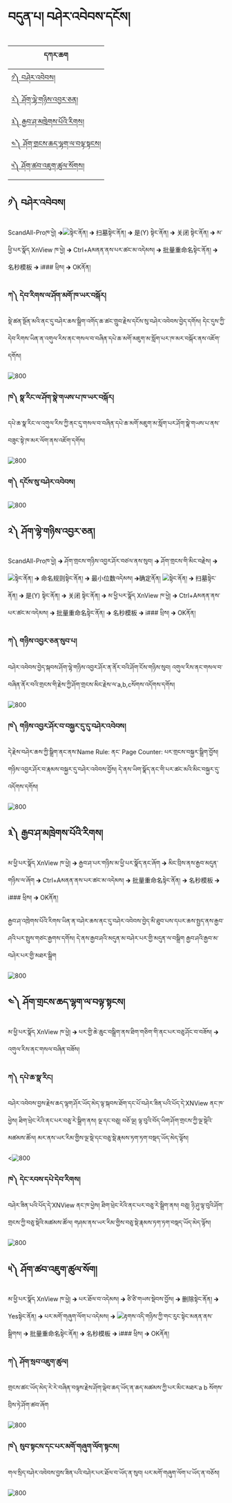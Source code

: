 # བདུན་པ། བཤེར་འབེབས་དངོས།
དཀར་ཆག | 
--------|
[༡༽ བཤེར་འབེབས།](https://github.com/buda-base/budax/blob/master/howtoguides/DIG11/index.md#%E0%BC%A1-%E0%BD%96%E0%BD%A4%E0%BD%BA%E0%BD%A2%E0%BD%A0%E0%BD%96%E0%BD%BA%E0%BD%96%E0%BD%A6)|
[༢༽ ཤོག་ལྷེ་གཉིས་འབྱར་ཅན།](https://github.com/buda-base/budax/blob/master/howtoguides/DIG11/index.md#%E0%BC%A2-%E0%BD%A4%E0%BD%BC%E0%BD%82%E0%BD%A3%E0%BE%B7%E0%BD%BA%E0%BD%82%E0%BD%89%E0%BD%B2%E0%BD%A6%E0%BD%A0%E0%BD%96%E0%BE%B1%E0%BD%A2%E0%BD%85%E0%BD%93)|
[༣༽ རྒྱབ་ཤ་མཁྲེགས་པོའི་རིགས།](https://github.com/buda-base/budax/blob/master/howtoguides/DIG11/index.md#%E0%BC%A3-%E0%BD%A2%E0%BE%92%E0%BE%B1%E0%BD%96%E0%BD%A4%E0%BD%98%E0%BD%81%E0%BE%B2%E0%BD%BA%E0%BD%82%E0%BD%A6%E0%BD%94%E0%BD%BC%E0%BD%A0%E0%BD%B2%E0%BD%A2%E0%BD%B2%E0%BD%82%E0%BD%A6)|
[༤༽ ཤོག་གྲངས་ཆད་ལྷག་ལ་བལྟ་སྟངས།](https://github.com/buda-base/budax/blob/master/howtoguides/DIG11/index.md#%E0%BC%A4-%E0%BD%A4%E0%BD%BC%E0%BD%82%E0%BD%82%E0%BE%B2%E0%BD%84%E0%BD%A6%E0%BD%86%E0%BD%91%E0%BD%A3%E0%BE%B7%E0%BD%82%E0%BD%A3%E0%BD%96%E0%BD%A3%E0%BE%9F%E0%BD%A6%E0%BE%9F%E0%BD%84%E0%BD%A6)|
[༥༽ ཤོག་ཚབ་འཇུག་ཚུལ་སོགས།](https://github.com/buda-base/budax/blob/master/howtoguides/DIG11/index.md#%E0%BC%A5-%E0%BD%A4%E0%BD%BC%E0%BD%82%E0%BD%9A%E0%BD%96%E0%BD%A0%E0%BD%87%E0%BD%B4%E0%BD%82%E0%BD%9A%E0%BD%B4%E0%BD%A3%E0%BD%A6%E0%BD%BC%E0%BD%82)|


## ༡༽ བཤེར་འབེབས།

ScandAll-Proཁ་ཕྱེ། 🡲![](images/001.png)སྟེང་ནོན། 🡲 扫墓སྟེང་ནོན། 🡲 是(Y) སྟེང་ནོན། 🡲 关闭 སྟེང་ནོན། 🡲 མ་ཕྱི་པར་སྣོད XnView ཁ་ཕྱེ། 🡲 Ctrl+Aམནན་ནས་པར་ཚང་མ་འདེམས། 🡲 批量重命名སྟེང་ནོན། 🡲 名秒模板 🡲 i### ཕྲིས། 🡲 OKནོན།


### ཀ༽ དེབ་རིགས་ལ་ཤོག་མགོ་ཁ་ཡར་བསྐོར། <br/>
སྡེ་ཚན་སྔོན་མའི་ནང་དུ་བཤེར་ཆས་སྒྲིག་འགོད་ཆ་ཚང་གྲུབ་རྗེས་དངོས་སུ་བཤེར་འབེབས་བྱེད་དགོས། དེང་དུས་ཀྱི་དེབ་རིགས་ཡིན་ན་འགུལ་རིས་ནང་གསལ་བ་བཞིན་དཔེ་ཆ་མགོ་མཇུག་མ་སློག་པར་ཁ་མར་བསྐོར་ནས་འཇོག་དགོས།

![800](images/002.gif)

### ཁ༽ སྣ་རིང་ལ་ཤོག་སྣེ་གཡས་པ་ཁ་ཡར་བསྐོར། <br/>
དཔེ་ཆ་སྣ་རིང་ལ་འགུལ་རིས་ཀྱི་ནང་དུ་གསལ་བ་བཞིན་དཔེ་ཆ་མགོ་མཇུག་མ་སློག་པར་ཤོག་སྣེ་གཡས་པ་ནས་བཟུང་སྟེ་ཁ་མར་ལོག་ནས་འཇོག་དགོས།

![800](images/003.gif)

### ག༽ དངོས་སུ་བཤེར་འབེབས། <br/>

![800](images/004.gif)

## ༢༽ ཤོག་ལྷེ་གཉིས་འབྱར་ཅན།

ScandAll-Proཁ་ཕྱེ། 🡲 ཤོག་གྲངས་གཉིས་འབྱར་ཤོར་བཙལ་ནས་སུབ། 🡲 ཤོག་གྲངས་གི་མིང་བརྗེས། 🡲 ![](images/005.png)སྟེང་ནོན། 🡲  命名规则སྟེང་ནོན། 🡲 最小位数འདེམས། 🡲确定ནོན། ![](images/001.png)སྟེང་ནོན། 🡲 扫墓སྟེང་ནོན། 🡲 是(Y) སྟེང་ནོན། 🡲 关闭 སྟེང་ནོན། 🡲 མ་ཕྱི་པར་སྣོད XnView ཁ་ཕྱེ། 🡲 Ctrl+Aམནན་ནས་པར་ཚང་མ་འདེམས། 🡲 批量重命名སྟེང་ནོན། 🡲 名秒模板 🡲 i### ཕྲིས། 🡲 OKནོན།


### ཀ༽ གཉིས་འབྱར་ཅན་སུབ་པ། <br/>
བཤེར་འབེབས་བྱེད་སྐབས་ཤོག་ལྷེ་གཉིས་འབྱར་ཤོར་ན་ནོར་བའི་ཤོག་ངོས་གཉིས་སུབ། འགུལ་རིས་ནང་གསལ་བ་བཞིན་ནོར་བའི་གྲངས་གི་རྗེས་ཀྱི་ཤོག་གྲངས་མིང་རྗེས་ལ་a,b,cསོགས་འདོགས་དགོས། 

![800](images/006.gif)

### ཁ༽ གཉིས་འབྱར་ཤོར་བ་བསྐྱར་དུ་དུ་བཤེར་འབེབས། <br/>
དེ་རྗེས་བཤེར་ཆས་ཀྱི་སྒྲིག་ནང་ནས་Name Rule: ནང་ Page Counter: པར་གྲངས་བསྐྱར་སྒྲིག་བྱོས། གཉིས་འབྱར་ཤོར་བ་རྣམས་བསྐྱར་དུ་བཤེར་འབེབས་བྱོས། དེ་ནས་ཡིག་སྣོད་ནང་གི་པར་ཚང་མའི་མིང་བསྐྱར་དུ་འདོགས་དགོས།

![800](images/007.gif)

## ༣༽ རྒྱབ་ཤ་མཁྲེགས་པོའི་རིགས།

མ་ཕྱི་པར་སྣོད XnView ཁ་ཕྱེ། 🡲 རྒྱབ་ཤ་པར་གཉིས་མ་ཕྱི་པར་སྣོད་ནང་ཞོག 🡲 མིང་བྲིས་ནས་རྒྱབ་མདུན་གཉིས་ལ་ཞོག 🡲 Ctrl+Aམནན་ནས་པར་ཚང་མ་འདེམས། 🡲 批量重命名སྟེང་ནོན། 🡲 名秒模板 🡲 i### ཕྲིས། 🡲 OKནོན།

རྒྱབ་ཤ་འཁྲེགས་པོའི་རིགས་ཡིན་ན་བཤེར་ཆས་ནང་དུ་བཤེར་འབེབས་བྱེད་མི་ཐུབ་པས་དཔར་ཆས་སྤྱད་ནས་རྒྱབ་ཤའི་པར་སྤུས་གཙང་རྒྱགས་དགོས། དེ་ནས་རྒྱབ་ཤའི་མདུན་མ་བཤེར་པར་གྱི་མདུན་ལ་བསྒྲིག རྒྱབ་ཤའི་རྒྱབ་མ་བཤེར་པར་གྱི་མཐར་སྒྲིག

![800](images/008.gif)


## ༤༽ ཤོག་གྲངས་ཆད་ལྷག་ལ་བལྟ་སྟངས།

མ་ཕྱི་པར་སྣོད XnView ཁ་ཕྱེ། 🡲 པར་གྱི་ཆེ་ཆུང་བསྒྲིག་ནས་ཐིག་གཅིག་གི་ནང་པར་བཅུ་ཤོང་བ་བཟོས། 🡲 འགུལ་རིས་ནང་གསལ་བཞིན་བཟོས།

### ཀ༽ དཔེ་ཆ་སྣ་རིང། <br/>
བཤེར་འབེབས་བྱས་རྗེས་ཆད་ལྷག་ཤོར་ཡོད་མེད་ལྟ་སྐབས་ཐོག་དང་པོ་བཤེར་ཟིན་པའི་པོད་དེ་XNView ནང་ཁ་ཕྱེས། ཐིག་ཕྲེང་རེའི་ནང་པར་བཅུ་རེ་སྒྲིག་ནས། ལྔ་དང་བཅུ། བཅོ་ལྔ། ལྟ་བུའི་བོད་ཡིག་ཤོག་གྲངས་ཀྱི་ལྔ་སྡེའི་མཚམས་ཚོལ། མར་ནས་ཡར་རིམ་གྱིས་ལྔ་སྡེ་དང་བཅུ་སྡེ་རྣམས་ཏག་ཏག་བསྡད་ཡོད་མེད་ལྟོས།

<![800](images/009.gif)

### ཁ༽ དེང་རབས་དཔེ་དེབ་རིགས། <br/>
བཤེར་ཟིན་པའི་པོད་དེ་XNView ནང་ཁ་ཕྱེས། ཐིག་ཕྲེང་རེའི་ནང་པར་བཅུ་རེ་སྒྲིག་ནས། བཅུ། ཉི་ཤུ་ལྟ་བུའི་ཤོག་གྲངས་ཀྱི་བཅུ་སྡེའི་མཚམས་ཚོལ། གཤམ་ནས་ཡར་རིམ་གྱིས་བཅུ་སྡེ་རྣམས་ཏག་ཏག་བསྡད་ཡོད་མེད་ལྟོས།

![800](images/010.gif)


## ༥༽ ཤོག་ཚབ་འཇུག་ཚུལ་སོག།

མ་ཕྱི་པར་སྣོད XnView ཁ་ཕྱེ། 🡲 པར་ཐོལ་བ་འདེམས། 🡲 ཙི་ཙི་གཡས་སྡེབས་བྱོས། 🡲 删除སྟེང་ནོན། 🡲 Yesསྟེང་ནོན། 🡲 པར་མགོ་གཞུག་ལོག་པ་འདེམས། 🡲 ![](images/011.png)རྟགས་འདི་གཉིས་ཀྱི་གང་རུང་སྟེང་མནན་ནས་སྒྲིགས། 🡲 批量重命名སྟེང་ནོན། 🡲 名秒模板 🡲 i### ཕྲིས། 🡲 OKནོན།

### ཀ༽ ཤོག་སྲབ་འཇུག་ཚུལ། <br/>
གྲངས་ཚང་ཡོད་མེད་རེ་རེ་བཞིན་བལྟས་རྗེས་ཤོག་ལྡེབ་ཆད་ཡོད་ན་ཆད་མཚམས་ཀྱི་པར་མིང་མཐར་a b སོགས་བྲིས་ཏེ་ཤོག་ཚབ་ཞོག

![800](images/012.gif)

### ཁ༽ སུབ་སྟངས་དང་པར་མགོ་གཞུག་ལོག་སྟངས། <br/>
གལ་སྲིད་བཤེར་འབེབས་བྱས་ཟིན་པའི་བཤེར་པར་ཐོལ་བ་ཡོད་ན་སུབ། པར་མགོ་གཞུག་ལོག་པ་ཡོད་ན་བཅོས།

![800](images/013.gif)
